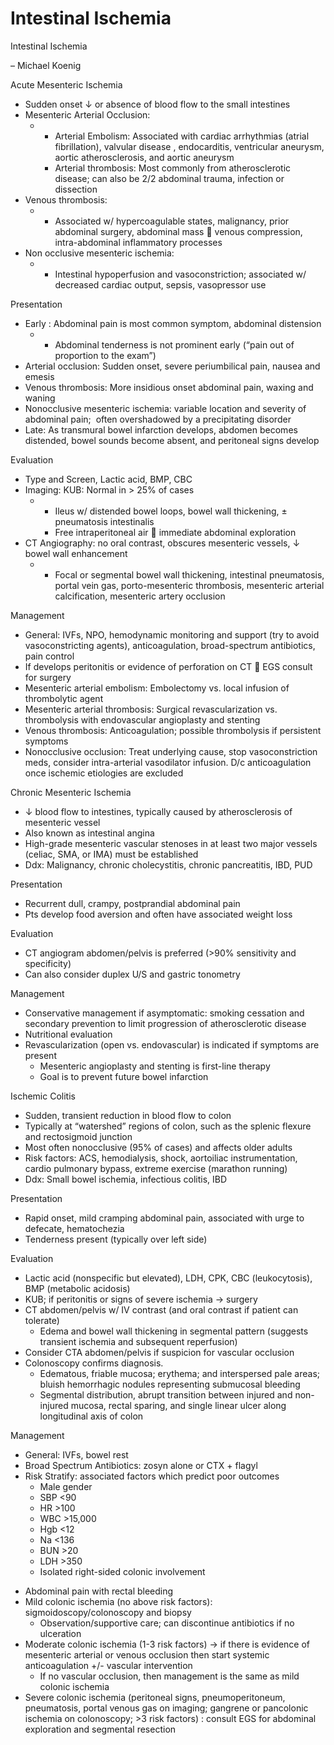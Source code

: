 # Intestinal Ischemia

Intestinal Ischemia

– Michael Koenig

Acute Mesenteric Ischemia

-   Sudden
    onset
    ↓
    or absence of blood flow to the small intestines
-   Mesenteric Arterial Occlusion:
    -   -   Arterial
            Embolism:
            Associated with cardiac arrhythmias (atrial fibrillation),
            valvular
            disease
            , endocarditis, ventricular aneurysm, aortic
            atherosclerosis, and aortic aneurysm
        -   Arterial thrombosis: Most commonly from atherosclerotic
            disease; can also be 2/2 abdominal trauma, infection or
            dissection
-   Venous
    thrombosis:
    -   -   Associated
            w/ hypercoagulable states, malignancy, prior abdominal
            surgery, abdominal mass
            
            venous compression, intra-abdominal inflammatory processes
-   Non occlusive mesenteric ischemia:
    -   -   Intestinal
            hypoperfusion and vasoconstriction; associated w/ decreased
            cardiac output, sepsis, vasopressor use

Presentation

-   Early
    : Abdominal pain is most common symptom, abdominal distension
    -   -   Abdominal
            tenderness
            is not prominent early (“pain out of proportion to the
            exam”)
-   Arterial
    occlusion: Sudden onset, severe periumbilical pain, nausea and
    emesis
-   Venous
    thrombosis: More insidious onset abdominal pain, waxing and waning
-   Nonocclusive
    mesenteric ischemia: variable location and severity of abdominal
    pain;  often overshadowed by a precipitating disorder
-   Late: As transmural bowel infarction develops, abdomen becomes
    distended, bowel sounds become absent, and peritoneal signs develop

Evaluation

-   Type and Screen, Lactic acid, BMP, CBC
-   Imaging:
    KUB: Normal in > 25% of cases
    -   -   Ileus
            w/ distended bowel loops, bowel wall thickening,
            ±
            pneumatosis intestinalis
        -   Free
            intraperitoneal air
            
            immediate abdominal exploration
-   CT Angiography: no oral contrast, obscures mesenteric vessels,
    ↓
    bowel wall enhancement
    -   -   Focal
            or segmental bowel wall thickening, intestinal pneumatosis,
            portal vein gas, porto-mesenteric thrombosis, mesenteric
            arterial calcification, mesenteric artery occlusion

Management

-   General: IVFs, NPO, hemodynamic monitoring and support (try to avoid
    vasoconstricting agents), anticoagulation, broad-spectrum
    antibiotics, pain control
-   If develops peritonitis or evidence of perforation on CT
    
    EGS consult for surgery
-   Mesenteric arterial embolism: Embolectomy vs. local infusion of
    thrombolytic agent
-   Mesenteric arterial thrombosis: Surgical revascularization vs.
    thrombolysis with endovascular angioplasty and stenting
-   Venous thrombosis: Anticoagulation; possible thrombolysis if
    persistent symptoms
-   Nonocclusive occlusion: Treat underlying cause, stop
    vasoconstriction meds, consider intra-arterial vasodilator infusion.
    D/c anticoagulation once ischemic etiologies are excluded

Chronic Mesenteric Ischemia

-   ↓
    blood flow to intestines, typically caused by atherosclerosis of
    mesenteric vessel
-   Also known as intestinal angina
-   High-grade mesenteric vascular stenoses in at least two major
    vessels (celiac, SMA, or IMA) must be established
-   Ddx: Malignancy, chronic cholecystitis, chronic pancreatitis, IBD,
    PUD

Presentation

-   Recurrent dull, crampy, postprandial abdominal pain
-   Pts develop food aversion and often have associated weight loss

Evaluation

-   CT angiogram abdomen/pelvis is preferred (>90% sensitivity and
    specificity)
-   Can also consider duplex U/S and gastric tonometry

Management

-   Conservative management if asymptomatic: smoking cessation and
    secondary prevention to limit progression of atherosclerotic disease
-   Nutritional evaluation
-   Revascularization (open vs. endovascular) is indicated if symptoms
    are present
    -   Mesenteric angioplasty and stenting is first-line therapy
    -   Goal is to prevent future bowel infarction

Ischemic Colitis

-   Sudden, transient reduction in blood flow to colon
-   Typically at “watershed” regions of colon, such as the splenic
    flexure and rectosigmoid junction
-   Most often nonocclusive (95% of cases) and affects older adults
-   Risk factors: ACS, hemodialysis, shock, aortoiliac instrumentation,
    cardio pulmonary bypass, extreme exercise (marathon running)
-   Ddx: Small bowel ischemia, infectious colitis, IBD

Presentation

-   Rapid onset, mild cramping abdominal pain, associated with urge to
    defecate, hematochezia
-   Tenderness present (typically over left side)

Evaluation

-   Lactic acid (nonspecific but elevated), LDH, CPK, CBC
    (leukocytosis), BMP (metabolic acidosis)
-   KUB; if peritonitis or signs of severe ischemia
    →
    surgery
-   CT abdomen/pelvis w/ IV contrast (and oral contrast if patient can
    tolerate)
    -   Edema and bowel wall thickening in segmental pattern (suggests
        transient ischemia and subsequent reperfusion)
-   Consider CTA abdomen/pelvis if suspicion for vascular occlusion
-   Colonoscopy confirms diagnosis.
    -   Edematous, friable mucosa; erythema; and interspersed pale
        areas; bluish hemorrhagic nodules representing submucosal
        bleeding
    -   Segmental distribution, abrupt transition between injured and
        non-injured mucosa, rectal sparing, and single linear ulcer
        along longitudinal axis of colon

Management

-   General: IVFs, bowel rest
-   Broad Spectrum Antibiotics: zosyn alone or CTX + flagyl
-   Risk Stratify: associated factors which predict poor outcomes
    -   Male gender
    -   SBP \<90
    -   HR >100
    -   WBC >15,000
    -   Hgb \<12
    -   Na \<136
    -   BUN >20
    -   LDH >350
    -   Isolated right-sided colonic involvement

<!-- -->

-   Abdominal pain with rectal bleeding
-   Mild colonic ischemia (no above risk factors):
    sigmoidoscopy/colonoscopy and biopsy
    -   Observation/supportive care; can discontinue antibiotics if no
        ulceration
-   Moderate colonic ischemia (1-3 risk factors)
    →
    if there is evidence of mesenteric arterial or venous occlusion then
    start systemic anticoagulation +/- vascular intervention
    -   If no vascular occlusion, then management is the same as mild
        colonic ischemia
-   Severe colonic ischemia (peritoneal signs, pneumoperitoneum,
    pneumatosis, portal venous gas on imaging; gangrene or pancolonic
    ischemia on colonoscopy; >3 risk factors)
    :
    consult EGS
    for
    abdominal exploration and segmental resection
